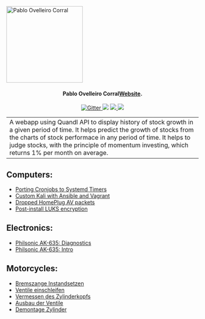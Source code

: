 <img src="https://pablo.tools/img/avatar.gif" align="center"
     alt="Pablo Ovelleiro Corral" width="200" height="200">


<h4 align="center">Pablo Ovelleiro Corral<a href="https://pablo.tools" target="_blank">Website</a>.</h4>

<i class="fa fa-github" aria-hidden="true"></i>
<p align="center">
  <a href="https://badge.fury.io/js/electron-markdownify">
    <img src="https://badge.fury.io/js/electron-markdownify.svg"
         alt="Gitter">
  </a>
  <a href="https://gitter.im/amitmerchant1990/electron-markdownify"><img src="https://badges.gitter.im/amitmerchant1990/electron-markdownify.svg"></a>
  <a href="https://saythanks.io/to/amitmerchant1990">
      <img src="https://img.shields.io/badge/SayThanks.io-%E2%98%BC-1EAEDB.svg">
  </a>
  <a href="https://www.paypal.me/AmitMerchant">
    <img src="https://img.shields.io/badge/$-donate-ff69b4.svg?maxAge=2592000&amp;style=flat">
  </a>
</p>

<table>
<tr>
<td>
  A webapp using Quandl API to display history of stock growth in a given period of time. It helps predict the growth of stocks from the  charts of stock performace in any period of time. It helps to judge stocks, with the principle of momentum investing, which returns 1% per month on average.
</td>
</tr>
</table>


## Computers:
- [Porting Cronjobs to Systemd Timers](https://pablo.tools/posts/computers/cron-to-systemd/)
- [Custom Kali with Ansible and Vagrant](https://pablo.tools/posts/computers/custom-kali-box/)
- [Dropped HomePlug AV packets](https://pablo.tools/posts/computers/dropped-packets/)
- [Post-install LUKS encryption](https://pablo.tools/posts/computers/arch-to-luks/)


## Electronics:
- [Philsonic AK-635: Diagnostics](https://pablo.tools/posts/electronics/philsonic-ak-635-part-2/)
- [Philsonic AK-635: Intro](https://pablo.tools/posts/electronics/philsonic-ak-635-part-1/)


## Motorcycles:
- [Bremszange Instandsetzen](https://pablo.tools/posts/motorcycles/bremszange/)
- [Ventile einschleifen](https://pablo.tools/posts/motorcycles/r100gs-ventile-einschleifen/)
- [Vermessen des Zylinderkopfs](https://pablo.tools/posts/motorcycles/r100gs-zylinder-vermessen/)
- [Ausbau der Ventile](https://pablo.tools/posts/motorcycles/r100gs-ausbau-ventile/)
- [Demontage Zylinder](https://pablo.tools/posts/motorcycles/r100gs-zylinder-demontage/)
